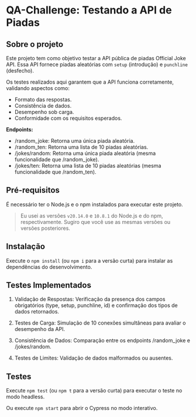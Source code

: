 # QA-Challenge: Testando a API de Piadas

## Sobre o projeto

Este projeto tem como objetivo testar a API pública de piadas Official Joke API. Essa API fornece piadas aleatórias com `setup` (introdução) e `punchline` (desfecho).

Os testes realizados aqui garantem que a API funciona corretamente, validando aspectos como:

- Formato das respostas.
- Consistência de dados.
- Desempenho sob carga.
- Conformidade com os requisitos esperados.

**Endpoints:**

- /random_joke: Retorna uma única piada aleatória.
- /random_ten: Retorna uma lista de 10 piadas aleatórias.
- /jokes/random: Retorna uma única piada aleatória (mesma funcionalidade que /random_joke).
- /jokes/ten: Retorna uma lista de 10 piadas aleatórias (mesma funcionalidade que /random_ten).

## Pré-requisitos

É necessário ter o Node.js e o npm instalados para executar este projeto.

> Eu usei as versões `v20.14.0` e `10.8.1` do Node.js e do npm, respectivamente. Sugiro que você use as mesmas versões ou versões posteriores.

## Instalação

Execute o `npm install` (ou `npm i` para a versão curta) para instalar as dependências do desenvolvimento.

## Testes Implementados

1. Validação de Respostas: Verificação da presença dos campos obrigatórios (type, setup, punchline, id) e confirmação dos tipos de dados retornados.

2. Testes de Carga: Simulação de 10 conexões simultâneas para avaliar o desempenho da API.

3. Consistência de Dados: Comparação entre os endpoints /random_joke e /jokes/random.

4. Testes de Limites: Validação de dados malformados ou ausentes.

## Testes

Execute `npm test` (ou `npm t` para a versão curta) para executar o teste no modo headless.

Ou execute `npm start` para abrir o Cypress no modo interativo.
